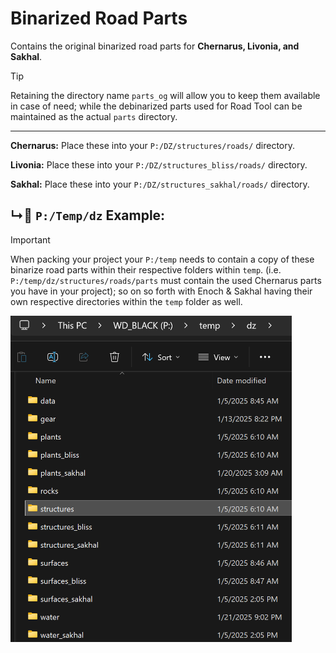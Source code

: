 # Binarized Road Parts
Contains the original binarized road parts for **Chernarus, Livonia, and Sakhal**.


> [!TIP]
> Retaining the directory name `parts_og` will allow you to keep them available in case of need; while the debinarized parts used for Road Tool can be maintained as the actual `parts` directory.



---
**Chernarus:** Place these into your `P:/DZ/structures/roads/` directory.

**Livonia:** Place these into your `P:/DZ/structures_bliss/roads/` directory.

**Sakhal:** Place these into your `P:/DZ/structures_sakhal/roads/` directory.



## ↳📁 `P:/Temp/dz` Example:

> [!IMPORTANT]
> When packing your project your `P:/temp` needs to contain a copy of these binarize road parts within their respective folders within `temp`. (i.e. `P:/temp/dz/structures/roads/parts` must contain the used Chernarus parts you have in your project); so on so forth with Enoch & Sakhal having their own respective directories within the `temp` folder as well.

<img src="example.png" width="450">